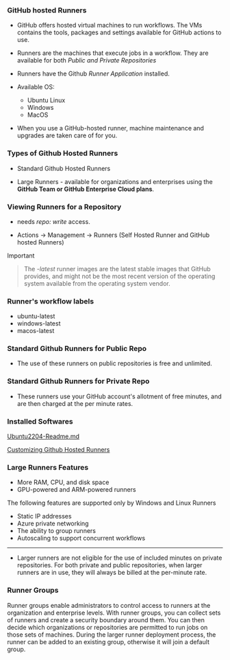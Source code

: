 ### GitHub hosted Runners

- GitHub offers hosted virtual machines to run workflows. The VMs contains the tools, packages and settings available for GitHub actions to use.

- Runners are the machines that execute jobs in a workflow. They are available for both *Public and Private Repositories*

- Runners have the Github *Runner Application* installed.

- Available OS: 
   
     - Ubuntu Linux 
     - Windows 
     - MacOS   

- When you use a GitHub-hosted runner, machine maintenance and upgrades are taken care of for you.

### Types of Github Hosted Runners
  
  - Standard Github Hosted Runners

  - Large Runners - available for organizations and enterprises using the **GitHub Team or GitHub Enterprise Cloud plans**.

### Viewing Runners for a Repository

  - needs *repo: write* access. 
  
  - Actions -> Management -> Runners (Self Hosted Runner and GitHub hosted Runners)

> [!IMPORTANT]

> The *-latest* runner images are the latest stable images that GitHub provides, and might not be the most recent version of the operating system available from the operating system vendor.

### Runner's workflow labels

 - ubuntu-latest
 - windows-latest
 - macos-latest

### Standard Github Runners for Public Repo

- The use of these runners on public repositories is free and unlimited.

### Standard Github Runners for Private Repo

- These runners use your GitHub account's allotment of free minutes, and are then charged at the per minute rates. 

### Installed Softwares

[Ubuntu2204-Readme.md](https://github.com/actions/runner-images/blob/ubuntu22/20240609.1/images/ubuntu/Ubuntu2204-Readme.md)

[Customizing Github Hosted Runners](https://docs.github.com/en/actions/using-github-hosted-runners/about-github-hosted-runners/customizing-github-hosted-runners)

### Large Runners Features

- More RAM, CPU, and disk space
- GPU-powered and ARM-powered runners

The following features are supported only by Windows and Linux Runners

- Static IP addresses
- Azure private networking 
- The ability to group runners
- Autoscaling to support concurrent workflows

-----
- Larger runners are not eligible for the use of included minutes on private repositories. For both private and public repositories, when larger runners are in use, they will always be billed at the per-minute rate.

### Runner Groups

Runner groups enable administrators to control access to runners at the organization and enterprise levels. With runner groups, you can collect sets of runners and create a security boundary around them. You can then decide which organizations or repositories are permitted to run jobs on those sets of machines. During the larger runner deployment process, the runner can be added to an existing group, otherwise it will join a default group.